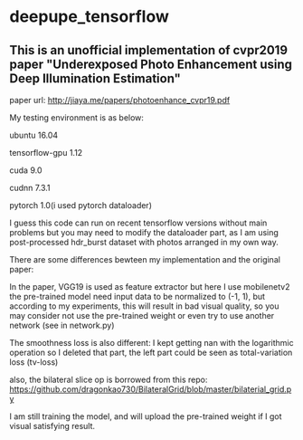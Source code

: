 # deepupe_tensorflow

This is an unofficial implementation of cvpr2019 paper "Underexposed Photo Enhancement using Deep Illumination Estimation"
-------------
paper url: http://jiaya.me/papers/photoenhance_cvpr19.pdf

My testing environment is as below:

ubuntu 16.04

tensorflow-gpu 1.12

cuda 9.0

cudnn 7.3.1

pytorch 1.0(i used pytorch dataloader)

I guess this code can run on recent tensorflow versions without main problems but you may need to modify the dataloader part, as I am using post-processed hdr_burst dataset with photos arranged in my own way.

There are some differences bewteen my implementation and the original paper:

In the paper, VGG19 is used as feature extractor but here I use mobilenetv2 the pre-trained model need input data to be normalized to (-1, 1), but according to my experiments, this will result in bad visual quality, so you may consider not use the pre-trained weight or even try to use another network (see in network.py)

The smoothness loss is also different: I kept getting nan with the logarithmic operation so I deleted that part, the left part could be seen as total-variation loss (tv-loss)

also, the bilateral slice op is borrowed from this repo: https://github.com/dragonkao730/BilateralGrid/blob/master/bilaterial_grid.py

I am still training the model, and will upload the pre-trained weight if I got visual satisfying result.
